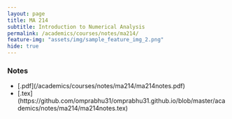 ```yaml
---
layout: page
title: MA 214
subtitle: Introduction to Numerical Analysis
permalink: /academics/courses/notes/ma214/
feature-img: "assets/img/sample_feature_img_2.png"
hide: true
---
```


<h3>Notes</h3>

<ul>
<li>[.pdf](/academics/courses/notes/ma214/ma214notes.pdf)</li>
<li>[.tex](https://github.com/omprabhu31/omprabhu31.github.io/blob/master/academics/notes/ma214/ma214notes.tex)</li>
</ul>